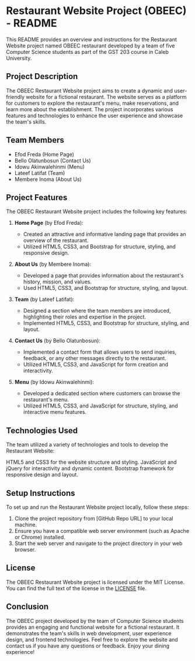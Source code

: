 
# Restaurant Website Project (OBEEC) - README

This README provides an overview and instructions for the Restaurant Website project named OBEEC restaurant developed by a team of five Computer Science students as part of the GST 203 course in Caleb University.

## Project Description

The OBEEC Restaurant Website project aims to create a dynamic and user-friendly website for a fictional restaurant. The website serves as a platform for customers to explore the restaurant's menu, make reservations, and learn more about the establishment. The project incorporates various features and technologies to enhance the user experience and showcase the team's skills.


## Team Members

- Efod Freda (Home Page)
- Bello Olatunbosun (Contact Us)
- Idowu Akinwalehinmi (Menu)
- Lateef Latifat (Team)
- Membere Inoma (About Us)

## Project Features

The OBEEC Restaurant Website project includes the following key features:



1. **Home Page** (by Efod Freda):
   - Created an attractive and informative landing page that provides an overview of the restaurant.
   - Utilized HTML5, CSS3, and Bootstrap for structure, styling, and responsive design.

2. **About Us** (by Membere Inoma):
   - Developed a page that provides information about the restaurant's history, mission, and values.
   - Used HTML5, CSS3, and Bootstrap for structure, styling, and layout.

3. **Team** (by Lateef Latifat):
   - Designed a section where the team members are introduced, highlighting their roles and expertise in the project.
   - Implemented HTML5, CSS3, and Bootstrap for structure, styling, and layout.

4. **Contact Us** (by Bello Olatunbosun):
   - Implemented a contact form that allows users to send inquiries, feedback, or any other messages directly to the restaurant.
   - Utilized HTML5, CSS3, and JavaScript for form creation and interactivity.

5. **Menu** (by Idowu Akinwalehinmi):
   - Developed a dedicated section where customers can browse the restaurant's menu.
   - Utilized HTML5, CSS3, and JavaScript for structure, styling, and interactive menu features.


## Technologies Used


The team utilized a variety of technologies and tools to develop the Restaurant Website:


HTML5 and CSS3 for the website structure and styling.
JavaScript and jQuery for interactivity and dynamic content.
Bootstrap framework for responsive design and layout.


## Setup Instructions
To set up and run the Restaurant Website project locally, follow these steps:


1. Clone the project repository from [GitHub Repo URL] to your local machine.
2. Ensure you have a compatible web server environment (such as Apache or Chrome) installed.
3. Start the web server and navigate to the project directory in your web browser.

## License

The OBEEC Restaurant Website project is licensed under the MIT License. You can find the full text of the license in the [LICENSE](LICENSE) file.



## Conclusion
The OBEEC project developed by the team of Computer Science students provides an engaging and functional website for a fictional restaurant. It demonstrates the team's skills in web development, user experience design, and frontend technologies. Feel free to explore the website and contact us if you have any questions or feedback. Enjoy your dining experience!
